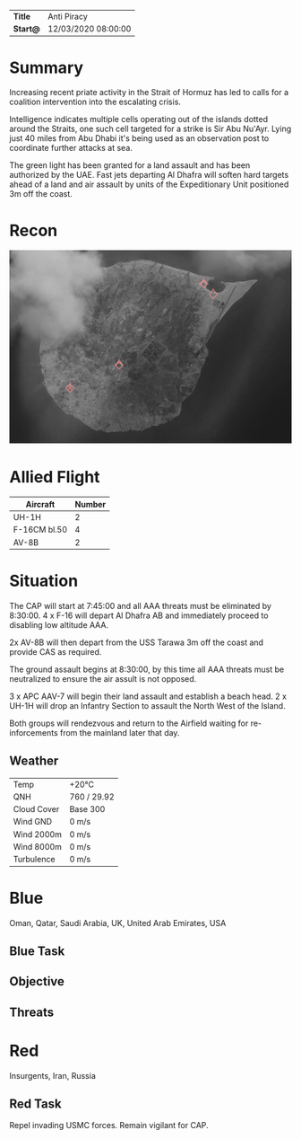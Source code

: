 | | |
| ---- | ---- |
| **Title** | Anti Piracy |
| **Start@** | 12/03/2020 08:00:00

# Summary
Increasing recent priate activity in the Strait of Hormuz has led to calls for a coalition intervention into the escalating crisis.

Intelligence indicates multiple cells operating out of the islands dotted around the Straits, one such cell targeted for a strike is Sir Abu Nu'Ayr. Lying just 40 miles from Abu Dhabi it's being used as an observation post to coordinate further attacks at sea. 

The green light has been granted for a land assault and has been authorized by the UAE. Fast jets departing Al Dhafra will soften hard targets ahead of a land and air assault by units of the Expeditionary Unit positioned 3m off the coast.

# Recon
![](https://raw.githubusercontent.com/JonathanTurnock/dcs-mis_anti-piracy/master/recon.jpg)

# Allied Flight
| Aircraft | Number |
| ---- | ---- |
| UH-1H  | 2 |
| F-16CM bl.50 | 4 |
| AV-8B | 2 |

# Situation
The CAP will start at 7:45:00 and all AAA threats must be eliminated by 8:30:00.
4 x F-16 will depart Al Dhafra AB and immediately proceed to disabling low altitude AAA.

2x AV-8B will then depart from the USS Tarawa 3m off the coast and provide CAS as required.

The ground assault begins at 8:30:00, by this time all AAA threats must be neutralized to ensure the air assult is not opposed.

3 x APC AAV-7 will begin their land assault and establish a beach head.
2 x UH-1H will drop an Infantry Section to assault the North West of the Island. 

Both groups will rendezvous and return to the Airfield waiting for re-inforcements from the mainland later that day.

## Weather
| | |
| ---- | ---- |
| Temp | +20°C
| QNH | 760 / 29.92
| Cloud Cover | Base 300
| Wind GND | 0 m/s |
| Wind 2000m | 0 m/s |
| Wind 8000m | 0 m/s |
| Turbulence | 0 m/s |

# Blue
Oman, Qatar, Saudi Arabia, UK, United Arab Emirates, USA

## Blue Task

## Objective

## Threats

# Red
Insurgents, Iran, Russia

## Red Task
Repel invading USMC forces.
Remain vigilant for CAP.
